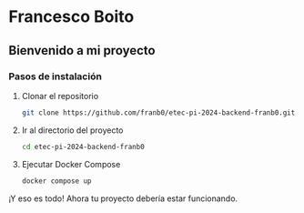 # Francesco Boito

## Bienvenido a mi proyecto

### Pasos de instalación

1. Clonar el repositorio
    ```bash
    git clone https://github.com/franb0/etec-pi-2024-backend-franb0.git
    ```

2. Ir al directorio del proyecto
    ```bash
    cd etec-pi-2024-backend-franb0
    ```

3. Ejecutar Docker Compose
    ```bash
    docker compose up
    ```

¡Y eso es todo! Ahora tu proyecto debería estar funcionando.

